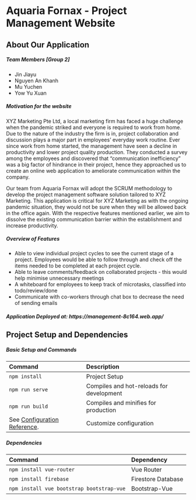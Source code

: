 # Aquaria Fornax - Project Management Website

## About Our Application
<h5>Team Members [Group 2]</h5>
<ul>  
  <li>Jin Jiayu</li>
  <li>Nguyen An Khanh</li>
  <li>Mu Yuchen</li>
  <li>Yow Yu Xuan</li>
</ul>

<h5>Motivation for the website</h5>
<p>XYZ Marketing Pte Ltd, a local marketing firm has faced a huge challenge when the pandemic striked and everyone is required to work from home. Due to the nature of the industry the firm is in, project collaboration and discussion plays a major part in employees’ everyday work routine. Ever since work from home started, the management have seen a decline in productivity and lower project quality production. They conducted a survey among the employees and discovered that “communication inefficiency” was a big factor of hindrance in their project, hence they approached us to create an online web application to ameliorate communication within the company.</p>

<p> Our team from Aquaria Fornax will adopt the SCRUM methodology to develop the project management software solution tailored to XYZ Marketing. This application is critical for XYZ Marketing as with the ongoing pandemic situation, they would not be sure when they will be allowed back in the office again. With the respective features mentioned earlier, we aim to dissolve the existing communication barrier within the establishment and increase productivity.
</p>

<h5>Overview of Features</h5>
<ul>  
  <li>Able to view individual project cycles to see the current stage of a project. Employees would be able to follow through and check off the items needed to be completed at each project cycle.</li>
  <li>Able to leave comments/feedback on collaborated projects - this would help minimise unnecessary meetings </li>
  <li>A whiteboard for employees to keep track of microtasks, classified into todo/review/done </li>
  <li>Communicate with co-workers through chat box to decrease the need of sending emails </li>
</ul>


<h5>Application Deployed at: https://management-8c164.web.app/</h5>

## Project Setup and Dependencies
<h5>Basic Setup and Commands</h5>

| Command | Description |
| :------------- |:-------------|
| `npm install` | Project Setup |
| `npm run serve` | Compiles and hot-reloads for development |
| `npm run build` | Compiles and minifies for production |
| See [Configuration Reference](https://cli.vuejs.org/config/).| Customize configuration |

<h5>Dependencies</h5>

| Command | Dependency |
| :------------- |:-------------|
| `npm install vue-router` | Vue Router |
| `npm install firebase` | Firestore Database |
| `npm install vue bootstrap bootstrap-vue` | Bootstrap-Vue |
